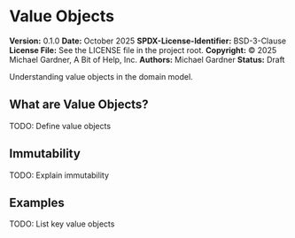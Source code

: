 # Value Objects

**Version:** 0.1.0
**Date:** October 2025
**SPDX-License-Identifier:** BSD-3-Clause
**License File:** See the LICENSE file in the project root.
**Copyright:** © 2025 Michael Gardner, A Bit of Help, Inc.
**Authors:** Michael Gardner
**Status:** Draft

Understanding value objects in the domain model.

## What are Value Objects?

TODO: Define value objects

## Immutability

TODO: Explain immutability

## Examples

TODO: List key value objects
